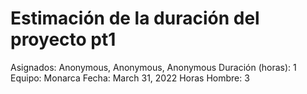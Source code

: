 # Estimación de la duración del proyecto pt1

Asignados: Anonymous, Anonymous, Anonymous
Duración (horas): 1
Equipo: Monarca
Fecha: March 31, 2022
Horas Hombre: 3